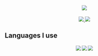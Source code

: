 <h1 align="center">
  <a href="https://git.io/typing-svg">
    <img src="https://readme-typing-svg.herokuapp.com/?lines=Hello,+There!+👋;This+is+Hawkins+Peterson;Nice+to+meet+you!&center=true&size=30">
  </a>
</h1>
<h5 align="center">
<a href="https://www.linkedin.com/in/hawkins-peterson/" title="linkedin"><img src="https://img.shields.io/badge/-LinkedIn-blue?style=flat-square&logo=LinkedIn&logo-color=white"> </a>
<a href="mailto:hawkinspeterson03@gmail.com" title="gmail"><img src="https://img.shields.io/badge/-HawkinsPeterson03@gmail.com-red?style=flat-square&logo=Gmail&logoColor=white"></a> 
</h5> <!---           LINKS!            --->

## Languages I use

<h5 align="center">
  <img src="https://img.shields.io/badge/-Python-lightBlue?style=flat-square&logo=Python&logo-color=white">
  <img src="https://img.shields.io/badge/-Java-white?style=flat-square&logo=Java&logo-color=white">
  <img src="https://img.shields.io/badge/-C-white?style=flat-square&logo=C&logo=color=white">
</h5>
